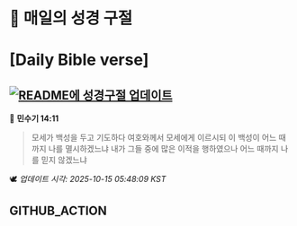 # 🙏 매일의 성경 구절
# [Daily Bible verse]
## [![README에 성경구절 업데이트](https://github.com/DONGSUKA/first_test/actions/workflows/update-readme-bible.yml/badge.svg)](https://github.com/DONGSUKA/first_test/actions/workflows/update-readme-bible.yml)
<!-- START_BIBLE_VERSE -->
📖 **민수기 14:11**
> 모세가 백성을 두고 기도하다 여호와께서 모세에게 이르시되 이 백성이 어느 때까지 나를 멸시하겠느냐 내가 그들 중에 많은 이적을 행하였으나 어느 때까지 나를 믿지 않겠느냐

🕊️ _업데이트 시각: 2025-10-15 05:48:09 KST_
  <!-- END_BIBLE_VERSE -->
## GITHUB_ACTION
